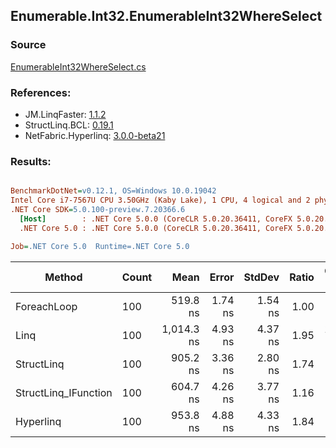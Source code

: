 ﻿## Enumerable.Int32.EnumerableInt32WhereSelect

### Source
[EnumerableInt32WhereSelect.cs](../LinqBenchmarks/Enumerable/Int32/EnumerableInt32WhereSelect.cs)

### References:
- JM.LinqFaster: [1.1.2](https://www.nuget.org/packages/JM.LinqFaster/1.1.2)
- StructLinq.BCL: [0.19.1](https://www.nuget.org/packages/StructLinq.BCL/0.19.1)
- NetFabric.Hyperlinq: [3.0.0-beta21](https://www.nuget.org/packages/NetFabric.Hyperlinq/3.0.0-beta21)

### Results:
``` ini

BenchmarkDotNet=v0.12.1, OS=Windows 10.0.19042
Intel Core i7-7567U CPU 3.50GHz (Kaby Lake), 1 CPU, 4 logical and 2 physical cores
.NET Core SDK=5.0.100-preview.7.20366.6
  [Host]        : .NET Core 5.0.0 (CoreCLR 5.0.20.36411, CoreFX 5.0.20.36411), X64 RyuJIT
  .NET Core 5.0 : .NET Core 5.0.0 (CoreCLR 5.0.20.36411, CoreFX 5.0.20.36411), X64 RyuJIT

Job=.NET Core 5.0  Runtime=.NET Core 5.0  

```
|               Method | Count |       Mean |   Error |  StdDev | Ratio | Code Size |  Gen 0 | Gen 1 | Gen 2 | Allocated | CacheMisses/Op | BranchMispredictions/Op |
|--------------------- |------ |-----------:|--------:|--------:|------:|----------:|-------:|------:|------:|----------:|---------------:|------------------------:|
|          ForeachLoop |   100 |   519.8 ns | 1.74 ns | 1.54 ns |  1.00 |     199 B | 0.0191 |     - |     - |      40 B |              0 |                       1 |
|                 Linq |   100 | 1,014.3 ns | 4.93 ns | 4.37 ns |  1.95 |    1716 B | 0.0763 |     - |     - |     160 B |              2 |                       2 |
|           StructLinq |   100 |   905.2 ns | 3.36 ns | 2.80 ns |  1.74 |     872 B | 0.0191 |     - |     - |      40 B |              1 |                       1 |
| StructLinq_IFunction |   100 |   604.7 ns | 4.26 ns | 3.77 ns |  1.16 |     824 B | 0.0191 |     - |     - |      40 B |              1 |                       1 |
|            Hyperlinq |   100 |   953.8 ns | 4.88 ns | 4.33 ns |  1.84 |     701 B | 0.0191 |     - |     - |      40 B |              1 |                       1 |
